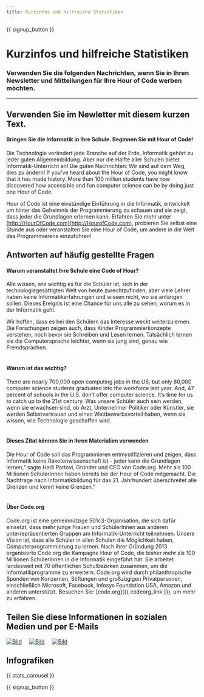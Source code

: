 ```yaml
---
title: Kurzinfos und hilfreiche Statistiken
---
```


<a id="blurb"></a>

{{ signup_button }}

# Kurzinfos und hilfreiche Statistiken

### Verwenden Sie die folgenden Nachrichten, wenn Sie in Ihren Newsletter und Mitteilungen für Ihre Hour of Code werben möchten.

* * *

## Verwenden Sie im Newletter mit diesem kurzen Text.

#### Bringen Sie die Informatik in Ihre Schule. Beginnen Sie mit Hour of Code!

Die Technologie verändert jede Branche auf der Erde, Informatik gehört zu jeder guten Allgemeinbildung. Aber nur die Hälfte aller Schulen bietet Informatik-Unterricht an! Die guten Nachrichten: Wir sind auf dem Weg, dies zu ändern! If you've heard about the Hour of Code, you might know that it has made history. More than 100 million students have now discovered how accessible and fun computer science can be by doing just one Hour of Code.

Hour of Code ist eine einstündige Einführung in die Informatik, entwickelt um hinter das Geheimnis der Programmierung zu schauen und sie zeigt, dass jeder die Grundlagen erlernen kann. Erfahren Sie mehr unter [http://HourOfCode.com](http://HourofCode.com), probieren Sie selbst eine Stunde aus oder veranstalten Sie eine Hour of Code, um andere in die Welt des Programmierens einzuführen!

## Antworten auf häufig gestellte Fragen

#### Warum veranstaltet Ihre Schule eine Code of Hour?

Alle wissen, wie wichtig es für die Schüler ist, sich in der technologiegesättigten Welt von heute zurechtzufinden, aber viele Lehrer haben keine Informatikerfahrungen und wissen nicht, wo sie anfangen sollen. Dieses Ereignis ist eine Chance für uns alle zu sehen, worum es in der Informatik geht.

Wir hoffen, dass es bei den Schülern das Interesse weckt weiterzulernen. Die Forschungen zeigen auch, dass Kinder Programmierkonzepte verstehen, noch bevor sie Schreiben und Lesen lernen. Tatsächlich lernen sie die Computersprache leichter, wenn sie jung sind, genau wie Fremdsprachen. <br /> <br />

#### Warum ist das wichtig?

There are nearly 700,000 open computing jobs in the US, but only 80,000 computer science students graduated into the workforce last year. And, 47 percent of schools in the U.S. don't offer computer science. It’s time for us to catch up to the 21st century. Was unsere Schüler auch sein werden, wenn sie erwachsen sind, ob Arzt, Unternehmer Politiker oder Künstler, sie werden Selbstvertrauen und einen Wettbewerbsvorteil haben, wenn sie wissen, wie Technologie geschaffen wird. <br /> <br />

#### Dieses Zitat können Sie in Ihren Materialien verwenden

Die Hour of Code soll das Programmieren entmystifizieren und zeigen, dass Informatik keine Raketenwissenschaft ist - jeder kann die Grundlagen lernen," sagte Hadi Partovi, Gründer und CEO von Code.org. Mehr als 100 Millionen SchülerInnen haben bereits bei der Hour of Code mitgemacht. Die Nachfrage nach Informatikbildung für das 21. Jahrhundert überschreitet alle Grenzen und kennt keine Grenzen." <br /> <br />

#### Über Code.org

Code.org ist eine gemeinnützige 501c3-Organisation, die sich dafür einsetzt, dass mehr junge Frauen und SchülerInnen aus anderen unterrepräsentierten Gruppen am Informatik-Unterricht teilnehmen. Unsere Vision ist, dass alle Schüler in allen Schulen die Möglichkeit haben, Computerprogrammierung zu lernen. Nach ihrer Gründung 2013 organisierte Code.org die Kampagne Hour of Code, die bisher mehr als 100 Millionen SchülerInnen in die Informatik eingeführt hat. Sie arbeitet landesweit mit 70 öffentlichen Schulbezirken zusammen, um die Informatikprogramme zu erweitern. Code.org wird durch philanthropische Spenden von Konzernen, Stiftungen und großzügigen Privatpersonen, einschließlich Microsoft, Facebook, Infosys Foundation USA, Amazon und anderen unterstützt. Besuchen Sie: [code.org]({{ codeorg_link }}), um mehr zu erfahren.

## Teilen Sie diese Informationen in sozialen Medien und per E-Mails

[![Bild](/images/social-media/fit-250/social-1.png)](/images/social-media/social-1.png)&nbsp;&nbsp;&nbsp;&nbsp; [![Bild](/images/social-media/fit-250/social-2.png)](/images/social-media/social-2.png)&nbsp;&nbsp;&nbsp;&nbsp; [![Bild](/images/social-media/fit-250/social-3.png)](/images/social-media/social-3.png)&nbsp;&nbsp;&nbsp;&nbsp;

<a id="infographics"></a>

## Infografiken

{{ stats_carousel }}

{{ signup_button }}